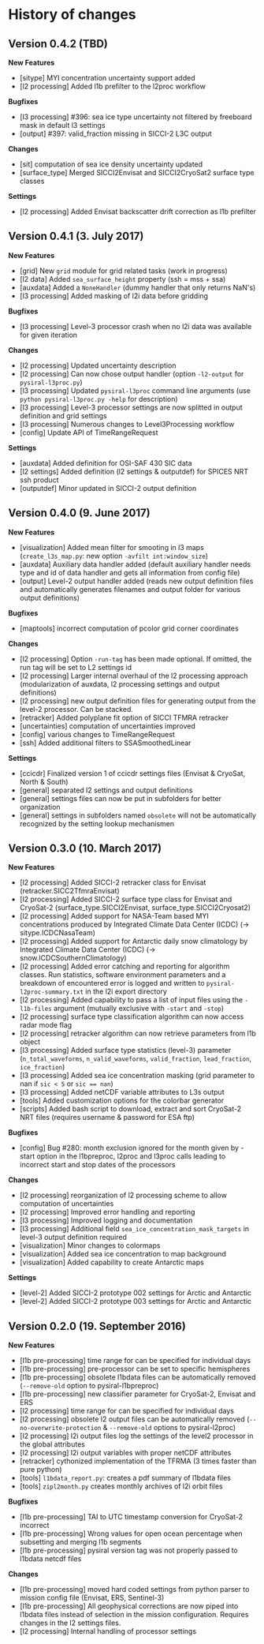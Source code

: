 # History of changes

## Version 0.4.2 (TBD)

**New Features**
* [sitype]  MYI concentration uncertainty support added
* [l2 processing] Added l1b prefilter to the l2proc workflow

**Bugfixes**
* [l3 processing] #396: sea ice type uncertainty not filtered by freeboard mask in default l3 settings
* [output] #397: valid_fraction missing in SICCI-2 L3C output

**Changes**
* [sit] computation of sea ice density uncertainty updated
* [surface_type] Merged SICCI2Envisat and SICCI2CryoSat2 surface type classes

**Settings**
* [l2 processing] Added Envisat backscatter drift correction as l1b prefilter


## Version 0.4.1 (3. July 2017)

**New Features**
* [grid] New `grid` module for grid related tasks (work in progress)
* [l2 data] Added `sea_surface_height` property (ssh = mss + ssa)
* [auxdata] Added a `NoneHandler` (dummy handler that only returns NaN's)
* [l3 processing] Added masking of l2i data before gridding

**Bugfixes**
* [l3 processing] Level-3 processor crash when no l2i data was available for given iteration

**Changes**
* [l2 processing] Updated uncertainty description
* [l2 processing] Can now chose output handler (option `-l2-output` for `pysiral-l3proc.py`)
* [l3 processing] Updated `pysiral-l3proc` command line arguments (use `python pysiral-l3proc.py -help` for description)
* [l3 processing] Level-3 processor settings are now splitted in output definition and grid settings
* [l3 processing] Numerous changes to Level3Processing workflow
* [config] Update API of TimeRangeRequest

**Settings**
* [auxdata] Added definition for OSI-SAF 430 SIC data
* [l2 settings] Added definition (l2 settings & outputdef) for SPICES NRT ssh product
* [outputdef] Minor updated in SICCI-2 output definition


## Version 0.4.0 (9. June 2017)

**New Features**
* [visualization] Added mean filter for smooting in l3 maps (`create_l3s_map.py`: new option `-avfilt int:window_size`)
* [auxdata] Auxiliary data handler added (default auxiliary handler needs type and id of data handler and gets all information from config file)
* [output] Level-2 output handler added (reads new output definition files and automatically generates filenames and output folder for various output definitions)

**Bugfixes**
* [maptools] incorrect computation of pcolor grid corner coordinates

**Changes**
* [l2 processing] Option `-run-tag` has been made optional. If omitted, the run tag will be set to L2 settings id
* [l2 processing] Larger internal overhaul of the l2 processing approach (modularization of auxdata, l2 processing settings and output definitions)
* [l2 processing] new output definition files for generating output from the level-2 processor. Can be stacked. 
* [retracker] Added polyplane fit option of SICCI TFMRA retracker
* [uncertainties] computation of uncertainties improved
* [config] various changes to TimeRangeRequest
* [ssh] Added additional filters to SSASmoothedLinear


**Settings**
* [ccicdr] Finalized version 1 of ccicdr settings files (Envisat & CryoSat, North & South)
* [general] separated l2 settings and output definitions
* [general] settings files can now be put in subfolders for better organization
* [general] settings in subfolders named `obsolete` will not be automatically recognized by the setting lookup mechanismen


## Version 0.3.0 (10. March 2017)

**New Features**
* [l2 processing] Added SICCI-2 retracker class for Envisat (retracker.SICC2TfmraEnvisat)
* [l2 processing] Added SICCI-2 surface type class for Envisat and CryoSat-2 (surface_type.SICCI2Envisat, surface_type.SICCI2Cryosat2)
* [l2 processing] Added support for NASA-Team based MYI concentrations produced by Integrated Climate Data Center (ICDC) (-> sitype.ICDCNasaTeam)
* [l2 processing] Added support for Antarctic daily snow climatology by Integrated Climate Data Center (ICDC) (-> snow.ICDCSouthernClimatology)
* [l2 processing] Added error catching and reporting for algorithm classes. Run statistics, software environment parameters and a breakdown of encountered error is logged and written to `pysiral-l2proc-summary.txt` in the l2i export directory
* [l2 processing] Added capability to pass a list of input files using the `-l1b-files` argument (mutually exclusive with `-start` and `-stop`)
* [l2 processing] surface type classification algorithm can now access radar mode flag
* [l2 processing] retracker algorithm can now retrieve parameters from l1b object
* [l3 processing] Added surface type statistics (level-3) parameter (`n_total_waveforms`, `n_valid_waveforms`, `valid_fraction`, `lead_fraction`, `ice_fraction`)
* [l3 processing] Added sea ice concentration masking (grid parameter to nan if `sic < 5` or `sic == nan`)
* [l3 processing] Added netCDF variable attributes to L3s output
* [tools] Added customization options for the colorbar generator
* [scripts] Added bash script to download, extract and sort CryoSat-2 NRT files (requires username & password for ESA ftp)

**Bugfixes**
* [config] Bug #280: month exclusion ignored for the month given by -start option in the l1bpreproc, l2proc and l3proc calls leading to incorrect start and stop dates of the processors

**Changes**
* [l2 processing] reorganization of l2 processing scheme to allow computation of uncertainties
* [l2 processing] Improved error handling and reporting
* [l3 processing] Improved logging and documentation
* [l3 processing] Additional field `sea_ice_concentration_mask_targets` in level-3 output definition required
* [visualization] Minor changes to colormaps
* [visualization] Added sea ice concentration to map background
* [visualization] Added capability to create Antarctic maps

**Settings**
* [level-2] Added SICCI-2 prototype 002 settings for Arctic and Antarctic
* [level-2] Added SICCI-2 prototype 003 settings for Arctic and Antarctic


## Version 0.2.0 (19. September 2016)

**New Features**
* [l1b pre-processing] time range for can be specified for individual days
* [l1b pre-processing] pre-processor can be set to specific hemispheres
* [l1b pre-processing] obsolete l1bdata files can be automatically removed (`--remove-old` option to pysiral-l1bpreproc)
* [l1b pre-processing] new classifier parameter for CryoSat-2, Envisat and ERS
* [l2 processing] time range for can be specified for individual days
* [l2 processing] obsolete l2 output files can be automatically removed (`--no-overwrite-protection` & `--remove-old` options to pysiral-l2proc)
* [l2 processing] l2i output files log the settings of the level2 processor in the global attributes
* [l2 processing] l2i output variables with proper netCDF attributes
* [retracker] cythonized implementation of the TFRMA (3 times faster than pure python)
* [tools] `l1bdata_report.py`: creates a pdf summary of l1bdata files
* [tools] `zipl2month.py` creates monthly archives of l2i orbit files

**Bugfixes**

* [l1b pre-processing] TAI to UTC timestamp conversion for CryoSat-2 incorrect
* [l1b pre-processing] Wrong values for open ocean percentage when subsetting and merging l1b segments
* [l1b pre-processing] pysiral version tag was not properly passed to l1bdata netcdf files

**Changes**

* [l1b pre-processing] moved hard coded settings from python parser to mission config file (Envisat, ERS, Sentinel-3)
* [l1b pre-processing] All geophysical corrections are now piped into l1bdata files instead of selection in the mission configuration. Requires changes in the l2 settings files.
* [l2 processing] Internal handling of processor settings


